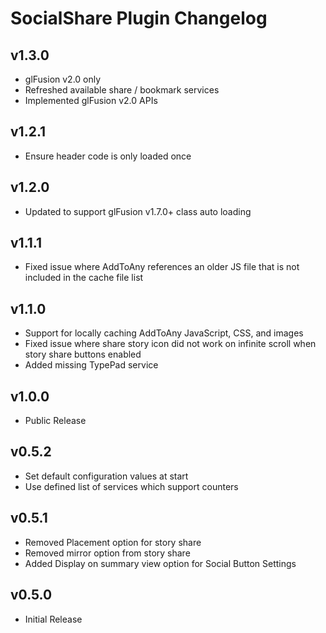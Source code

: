 # SocialShare Plugin Changelog

## v1.3.0

- glFusion v2.0 only
- Refreshed available share / bookmark services
- Implemented glFusion v2.0 APIs

## v1.2.1

- Ensure header code is only loaded once

## v1.2.0

- Updated to support glFusion v1.7.0+ class auto loading

## v1.1.1

- Fixed issue where AddToAny references an older JS file that is not included in the cache file list

## v1.1.0

- Support for locally caching AddToAny JavaScript, CSS, and images
- Fixed issue where share story icon did not work on infinite scroll when story share buttons enabled
- Added missing TypePad service

## v1.0.0

- Public Release

## v0.5.2

- Set default configuration values at start
- Use defined list of services which support counters

## v0.5.1

- Removed Placement option for story share
- Removed mirror option from story share
- Added Display on summary view option for Social Button Settings

## v0.5.0

- Initial Release

